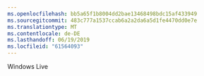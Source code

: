 ```yaml
---
ms.openlocfilehash: bb5a65f1b8004dd2bae13468498bdc15af433949
ms.sourcegitcommit: 483c777a1537ccab6a2a2da6a5d1fe4470dd0e7e
ms.translationtype: MT
ms.contentlocale: de-DE
ms.lasthandoff: 06/19/2019
ms.locfileid: "61564093"
---
```

Windows Live